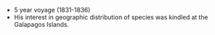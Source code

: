 - 5 year voyage (1831-1836)
- His interest in geographic distribution of species was kindled at the Galapagos Islands.